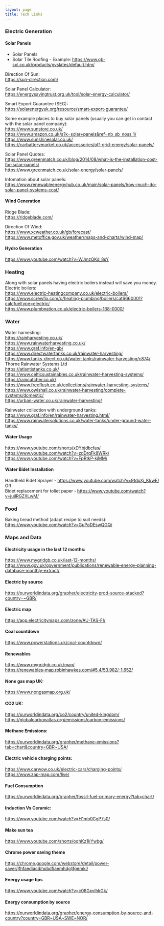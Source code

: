 ```yaml
---
layout: page
title: Tech Links
---
```


### Electric Generation

#### Solar Panels
- Solar Panels
- Solar Tile Roofing - Example: <https://www.gb-sol.co.uk/products/pvslates/default.htm/><br>

Direction Of Sun:<br>
<https://sun-direction.com/><br>

Solar Panel Calculator:<br>
<https://energysavingtrust.org.uk/tool/solar-energy-calculator/><br>

Smart Export Guarantee (SEG):<br>
<https://solarenergyuk.org/resource/smart-export-guarantee/><br>

Some example places to buy solar panels (usually you can get in contact with the solar panel company):<br>
<https://www.sunstore.co.uk/><br>
<https://www.amazon.co.uk/s?k=solar+panels&ref=nb_sb_noss_1/><br>
<https://www.sunshinesolar.co.uk/><br>
<https://carbatterymarket.co.uk/accessories/off-grid-energy/solar-panels/><br>

Solar Panel Quotes:<br>
<https://www.greenmatch.co.uk/blog/2014/08/what-is-the-installation-cost-for-solar-panels/><br>
<https://www.greenmatch.co.uk/solar-energy/solar-panels/><br>

Infomation about solar panels:<br>
<https://www.renewableenergyhub.co.uk/main/solar-panels/how-much-do-solar-panel-systems-cost/><br>

#### Wind Generation
Ridge Blade:<br>
<https://ridgeblade.com/><br>

Direction Of Wind:<br>
<https://www.xcweather.co.uk/gb/forecast/><br>
<https://www.metoffice.gov.uk/weather/maps-and-charts/wind-map/><br>

#### Hydro Generation
<https://www.youtube.com/watch?v=WJmzQKd_8sY><br>

### Heating
Along with solar panels having electric boilers instead will save you money.<br>
Electric boilers:<br>
<https://www.electric-heatingcompany.co.uk/electric-boilers/><br>
<https://www.screwfix.com/c/heating-plumbing/boilers/cat6660001?calcfueltype=electric/><br>
<https://www.plumbnation.co.uk/electric-boilers-168-0000/><br>

### Water
Water harvesting:<br>
<https://rainharvesting.co.uk/><br>
<https://www.rainwaterharvesting.co.uk/><br>
<https://www.graf.info/en-gb/><br>
<https://www.directwatertanks.co.uk/rainwater-harvesting/><br>
<https://www.tanks-direct.co.uk/water-tanks/rainwater-harvesting/c874/><br>
Thorne Rainwater Systems Ltd<br>
<https://atlantistanks.co.uk/><br>
<https://www.celticsustainables.co.uk/rainwater-harvesting-systems/><br>
<https://raincatcher.co.uk/><br>
<https://www.freeflush.co.uk/collections/rainwater-harvesting-systems/><br>
<https://www.owlshall.co.uk/rainwater-harvesting/complete-systems/domestic/><br>
<https://urban-water.co.uk/rainwater-harvesting/><br>

Rainwater collection with underground tanks:<br>
<https://www.graf.info/en/rainwater-harvesting.html/><br>
<https://www.rainwatersolutions.co.uk/water-tanks/under-ground-water-tanks/><br>

#### Water Usage
<https://www.youtube.com/shorts/xDYbjdbcfas/><br>
<https://www.youtube.com/watch?v=zdDrqFk8WRk/><br>
<https://www.youtube.com/watch?v=FpRtkP-kjMM/><br>

#### Water Bidet Installation
Handheld Bidet Sprayer - <https://www.youtube.com/watch?v=9tdoXj_KkwE/><br>
OR<br>
Bidet replacement for toliet paper - <https://www.youtube.com/watch?v=juilRGZXLwM/><br>

### Food
Baking bread method (adapt recipe to suit needs):<br>
<https://www.youtube.com/watch?v=GuPoDEswQGQ/><br>

### Maps and Data
#### Electricity usage in the last 12 months:
<https://www.mygridgb.co.uk/last-12-months/><br>
<https://www.gov.uk/government/publications/renewable-energy-planning-database-monthly-extract/><br>

#### Electric by source
<https://ourworldindata.org/grapher/electricity-prod-source-stacked?country=~GBR/><br>

#### Electric map
<https://app.electricitymaps.com/zone/AU-TAS-FI/><br>

#### Coal countdown
<https://www.powerstations.uk/coal-countdown/><br>

#### Renewables
<https://www.mygridgb.co.uk/map/><br>
<https://renewables-map.robinhawkes.com/#5.4/53.982/-1.652/><br>

#### None gas map UK:
<https://www.nongasmap.org.uk/><br>

#### CO2 UK:
<https://ourworldindata.org/co2/country/united-kingdom/><br>
<https://globalcarbonatlas.org/emissions/carbon-emissions/><br>

#### Methane Emissions:
<https://ourworldindata.org/grapher/methane-emissions?tab=chart&country=GBR~USA/><br>

#### Electric vehicle charging points:
<https://www.carwow.co.uk/electric-cars/charging-points/><br>
<https://www.zap-map.com/live/><br>

#### Fuel Consumption
<https://ourworldindata.org/grapher/fossil-fuel-primary-energy?tab=chart/><br>




#### Induction Vs Ceramic:
<https://www.youtube.com/watch?v=H1mb0GgP7s0/><br>

#### Make sun tea
<https://www.youtube.com/shorts/oqhKz1kYwbg/><br>

#### Chrome power saving theme
<https://chrome.google.com/webstore/detail/power-saver/jfhfaediacibhobdfjaemhdgljfgemki/><br>

#### Energy usage tips
<https://www.youtube.com/watch?v=c08GxvIhkGk/>

#### Energy consumption by source
<https://ourworldindata.org/grapher/energy-consumption-by-source-and-country?country=GBR~USA~SWE~NOR/>